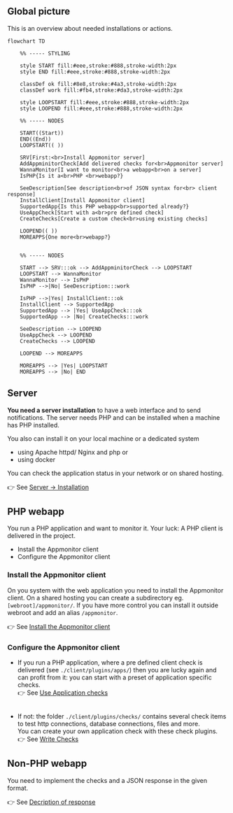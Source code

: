 ## Global picture

This is an overview about needed installations or actions.

``` mermaid
flowchart TD

    %% ----- STYLING

    style START fill:#eee,stroke:#888,stroke-width:2px
    style END fill:#eee,stroke:#888,stroke-width:2px

    classDef ok fill:#8e8,stroke:#4a3,stroke-width:2px
    classDef work fill:#fb4,stroke:#da3,stroke-width:2px

    style LOOPSTART fill:#eee,stroke:#888,stroke-width:2px
    style LOOPEND fill:#eee,stroke:#888,stroke-width:2px

    %% ----- NODES

    START((Start))
    END((End))
    LOOPSTART(( ))
    
    SRV[First:<br>Install Appmonitor server]
    AddAppminitorCheck[Add delivered checks for<br>Appmonitor server]
    WannaMonitor[I want to monitor<br>a webapp<br>on a server]
    IsPHP{Is it a<br>PHP <br>webapp?}

    SeeDescription[See description<br>of JSON syntax for<br> client response]
    InstallClient[Install Appmonitor client]
    SupportedApp{Is this PHP webapp<br>supported already?}
    UseAppCheck[Start with a<br>pre defined check]
    CreateChecks[Create a custom check<br>using existing checks]

    LOOPEND(( ))
    MOREAPPS{One more<br>webapp?}


    %% ----- NODES

    START --> SRV:::ok --> AddAppminitorCheck --> LOOPSTART
    LOOPSTART --> WannaMonitor
    WannaMonitor --> IsPHP
    IsPHP -->|No| SeeDescription:::work
    
    IsPHP -->|Yes| InstallClient:::ok
    InstallClient --> SupportedApp
    SupportedApp --> |Yes| UseAppCheck:::ok
    SupportedApp --> |No| CreateChecks:::work

    SeeDescription --> LOOPEND
    UseAppCheck --> LOOPEND
    CreateChecks --> LOOPEND

    LOOPEND --> MOREAPPS

    MOREAPPS --> |Yes| LOOPSTART
    MOREAPPS --> |No| END

```

## Server

**You need a server installation** to have a web interface and to send notifications.
The server needs PHP and can be installed when a machine has PHP installed.

You also can install it on your local machine or a dedicated system

* using Apache httpd/ Nginx and php or
* using docker

You can check the application status in your network or on shared hosting.

👉 See [Server -> Installation](../40_Server/10_Installation.md)

## PHP webapp

You run a PHP application and want to monitor it. Your luck: A PHP client is delivered in the project. 

* Install the Appmonitor client
* Configure the Appmonitor client

### Install the Appmonitor client

On you system with the web application you need to install the Appmonitor client. 
On a shared hosting you can create a subdirectory eg. `[webroot]/appmonitor/`.
If you have more control you can install it outside webroot and add an alias `/appmonitor`. 

👉 See [Install the Appmonitor client](../60_PHP-client/20_Install_PHP-client.md)

### Configure the Appmonitor client

* If you run a PHP application, where a pre defined client check is delivered (see `./client/plugins/apps/`) then you are lucky again and can profit from it: you can start with a preset of application specific checks.<br>👉 See [Use Application checks](../70_PHP-client/60_Plugins/10_Apps/10_Introduction.md)<br><br>

* If not: the folder `./client/plugins/checks/` contains several check items to test http connections, database connections, files and more.<br>You can create your own application check with these check plugins.<br>👉 See [Write Checks](../70_PHP-client/30_Monitor_an_application.md)

## Non-PHP webapp

You need to implement the checks and a JSON response in the given format.

👉 See [Decription of response](../50_Client/20_Description_of_response.md)
